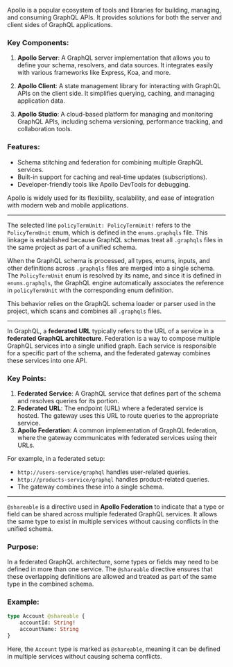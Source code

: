 Apollo is a popular ecosystem of tools and libraries for building, managing, and consuming GraphQL APIs. It provides solutions for both the server and client sides of GraphQL applications.

### Key Components:
1. **Apollo Server**: A GraphQL server implementation that allows you to define your schema, resolvers, and data sources. It integrates easily with various frameworks like Express, Koa, and more.

2. **Apollo Client**: A state management library for interacting with GraphQL APIs on the client side. It simplifies querying, caching, and managing application data.

3. **Apollo Studio**: A cloud-based platform for managing and monitoring GraphQL APIs, including schema versioning, performance tracking, and collaboration tools.

### Features:
- Schema stitching and federation for combining multiple GraphQL services.
- Built-in support for caching and real-time updates (subscriptions).
- Developer-friendly tools like Apollo DevTools for debugging.

Apollo is widely used for its flexibility, scalability, and ease of integration with modern web and mobile applications.

---

The selected line `policyTermUnit: PolicyTermUnit!` refers to the `PolicyTermUnit` enum, which is defined in the `enums.graphqls` file. This linkage is established because GraphQL schemas treat all `.graphqls` files in the same project as part of a unified schema. 

When the GraphQL schema is processed, all types, enums, inputs, and other definitions across `.graphqls` files are merged into a single schema. The `PolicyTermUnit` enum is resolved by its name, and since it is defined in `enums.graphqls`, the GraphQL engine automatically associates the reference in `policyTermUnit` with the corresponding enum definition. 

This behavior relies on the GraphQL schema loader or parser used in the project, which scans and combines all `.graphqls` files.

---

In GraphQL, a **federated URL** typically refers to the URL of a service in a **federated GraphQL architecture**. Federation is a way to compose multiple GraphQL services into a single unified graph. Each service is responsible for a specific part of the schema, and the federated gateway combines these services into one API.

### Key Points:
1. **Federated Service**: A GraphQL service that defines part of the schema and resolves queries for its portion.
2. **Federated URL**: The endpoint (URL) where a federated service is hosted. The gateway uses this URL to route queries to the appropriate service.
3. **Apollo Federation**: A common implementation of GraphQL federation, where the gateway communicates with federated services using their URLs.

For example, in a federated setup:
- `http://users-service/graphql` handles user-related queries.
- `http://products-service/graphql` handles product-related queries.
- The gateway combines these into a single schema.


---

`@shareable` is a directive used in **Apollo Federation** to indicate that a type or field can be shared across multiple federated GraphQL services. It allows the same type to exist in multiple services without causing conflicts in the unified schema.

### Purpose:
In a federated GraphQL architecture, some types or fields may need to be defined in more than one service. The `@shareable` directive ensures that these overlapping definitions are allowed and treated as part of the same type in the combined schema.

### Example:
```graphql
type Account @shareable {
    accountId: String!
    accountName: String
}
```

Here, the `Account` type is marked as `@shareable`, meaning it can be defined in multiple services without causing schema conflicts.
